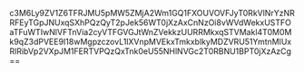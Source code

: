 c3M6Ly9ZV1Z6TFRJMU5pMW5ZMjA2Wm1GQ1FXOUVOVFJyT0RkVlNrYzNRRFEyTGpJNUxqSXhPQzQyT2pJek56WT0jXzAxCnNzOi8vWVdWekxUSTFOaTFuWTIwNlVFTnVia2cyVTFGVGJtWnZVekkzUURRMkxqSTVMakl4T0M0Mk9qZ3dPVEE9I18wMgpzczovL1lXVnpMVEkxTmkxblkyMDZVRU51YmtnMlUxRlRibVp2VXpJM1FERTVPQzQxTnk0eU55NHlNVGc2T0RBNU1BPT0jXzAzCg==